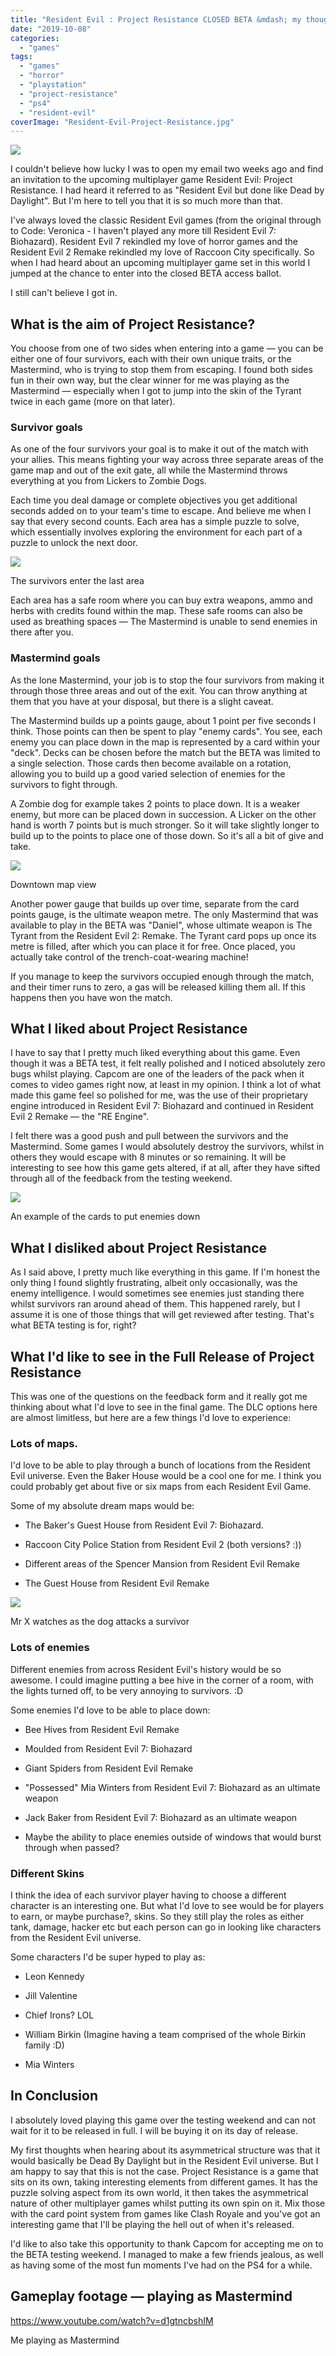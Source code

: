 ```yaml
---
title: "Resident Evil : Project Resistance CLOSED BETA &mdash; my thoughts"
date: "2019-10-08"
categories: 
  - "games"
tags: 
  - "games"
  - "horror"
  - "playstation"
  - "project-resistance"
  - "ps4"
  - "resident-evil"
coverImage: "Resident-Evil-Project-Resistance.jpg"
---
```


[![](images/Resident-Evil-Project-Resistance.jpg)](https://davidpeach.co.uk/wp-content/uploads/2023/05/Resident-Evil-Project-Resistance.jpg)

I couldn't believe how lucky I was to open my email two weeks ago and find an invitation to the upcoming multiplayer game Resident Evil: Project Resistance. I had heard it referred to as "Resident Evil but done like Dead by Daylight". But I'm here to tell you that it is so much more than that.

I've always loved the classic Resident Evil games (from the original through to Code: Veronica - I haven't played any more till Resident Evil 7: Biohazard). Resident Evil 7 rekindled my love of horror games and the Resident Evil 2 Remake rekindled my love of Raccoon City specifically. So when I had heard about an upcoming multiplayer game set in this world I jumped at the chance to enter into the closed BETA access ballot.

I still can't believe I got in.

## What is the aim of Project Resistance?

You choose from one of two sides when entering into a game — you can be either one of four survivors, each with their own unique traits, or the Mastermind, who is trying to stop them from escaping. I found both sides fun in their own way, but the clear winner for me was playing as the Mastermind — especially when I got to jump into the skin of the Tyrant twice in each game (more on that later).

### Survivor goals

As one of the four survivors your goal is to make it out of the match with your allies. This means fighting your way across three separate areas of the game map and out of the exit gate, all while the Mastermind throws everything at you from Lickers to Zombie Dogs.

Each time you deal damage or complete objectives you get additional seconds added on to your team's time to escape. And believe me when I say that every second counts. Each area has a simple puzzle to solve, which essentially involves exploring the environment for each part of a puzzle to unlock the next door.

[![](images/The-survivors-enter-the-last-area.jpg)](https://davidpeach.co.uk/wp-content/uploads/2023/05/The-survivors-enter-the-last-area.jpg)

The survivors enter the last area

Each area has a safe room where you can buy extra weapons, ammo and herbs with credits found within the map. These safe rooms can also be used as breathing spaces — The Mastermind is unable to send enemies in there after you.

### Mastermind goals

As the lone Mastermind, your job is to stop the four survivors from making it through those three areas and out of the exit. You can throw anything at them that you have at your disposal, but there is a slight caveat.

The Mastermind builds up a points gauge, about 1 point per five seconds I think. Those points can then be spent to play "enemy cards". You see, each enemy you can place down in the map is represented by a card within your "deck". Decks can be chosen before the match but the BETA was limited to a single selection. Those cards then become available on a rotation, allowing you to build up a good varied selection of enemies for the survivors to fight through.

A Zombie dog for example takes 2 points to place down. It is a weaker enemy, but more can be placed down in succession. A Licker on the other hand is worth 7 points but is much stronger. So it will take slightly longer to build up to the points to place one of those down. So it's all a bit of give and take.

[![](images/Downtown-map-view.jpg)](https://davidpeach.co.uk/wp-content/uploads/2023/05/Downtown-map-view.jpg)

Downtown map view

Another power gauge that builds up over time, separate from the card points gauge, is the ultimate weapon metre. The only Mastermind that was available to play in the BETA was "Daniel", whose ultimate weapon is The Tyrant from the Resident Evil 2: Remake. The Tyrant card pops up once its metre is filled, after which you can place it for free. Once placed, you actually take control of the trench-coat-wearing machine!

If you manage to keep the survivors occupied enough through the match, and their timer runs to zero, a gas will be released killing them all. If this happens then you have won the match.

## What I liked about Project Resistance

I have to say that I pretty much liked everything about this game. Even though it was a BETA test, it felt really polished and I noticed absolutely zero bugs whilst playing. Capcom are one of the leaders of the pack when it comes to video games right now, at least in my opinion. I think a lot of what made this game feel so polished for me, was the use of their proprietary engine introduced in Resident Evil 7: Biohazard and continued in Resident Evil 2 Remake — the "RE Engine".

I felt there was a good push and pull between the survivors and the Mastermind. Some games I would absolutely destroy the survivors, whilst in others they would escape with 8 minutes or so remaining. It will be interesting to see how this game gets altered, if at all, after they have sifted through all of the feedback from the testing weekend.

[![](images/An-example-of-the-cards-to-put-enemies-down.jpg)](https://davidpeach.co.uk/wp-content/uploads/2023/05/An-example-of-the-cards-to-put-enemies-down.jpg)

An example of the cards to put enemies down

## What I disliked about Project Resistance

As I said above, I pretty much like everything in this game. If I'm honest the only thing I found slightly frustrating, albeit only occasionally, was the enemy intelligence. I would sometimes see enemies just standing there whilst survivors ran around ahead of them. This happened rarely, but I assume it is one of those things that will get reviewed after testing. That's what BETA testing is for, right?

## What I'd like to see in the Full Release of Project Resistance

This was one of the questions on the feedback form and it really got me thinking about what I'd love to see in the final game. The DLC options here are almost limitless, but here are a few things I'd love to experience:

### Lots of maps.

I'd love to be able to play through a bunch of locations from the Resident Evil universe. Even the Baker House would be a cool one for me. I think you could probably get about five or six maps from each Resident Evil Game.

Some of my absolute dream maps would be:

- The Baker's Guest House from Resident Evil 7: Biohazard.

- Raccoon City Police Station from Resident Evil 2 (both versions? :))

- Different areas of the Spencer Mansion from Resident Evil Remake

- The Guest House from Resident Evil Remake

[![](images/Mr-X-watches-as-the-dog-attacks-a-survivor.jpg)](https://davidpeach.co.uk/wp-content/uploads/2023/05/Mr-X-watches-as-the-dog-attacks-a-survivor.jpg)

Mr X watches as the dog attacks a survivor

### Lots of enemies

Different enemies from across Resident Evil's history would be so awesome. I could imagine putting a bee hive in the corner of a room, with the lights turned off, to be very annoying to survivors. :D

Some enemies I'd love to be able to place down:

- Bee Hives from Resident Evil Remake

- Moulded from Resident Evil 7: Biohazard

- Giant Spiders from Resident Evil Remake

- "Possessed" Mia Winters from Resident Evil 7: Biohazard as an ultimate weapon

- Jack Baker from Resident Evil 7: Biohazard as an ultimate weapon

- Maybe the ability to place enemies outside of windows that would burst through when passed?

### Different Skins

I think the idea of each survivor player having to choose a different character is an interesting one. But what I'd love to see would be for players to earn, or maybe purchase?, skins. So they still play the roles as either tank, damage, hacker etc but each person can go in looking like characters from the Resident Evil universe.

Some characters I'd be super hyped to play as:

- Leon Kennedy

- Jill Valentine

- Chief Irons? LOL

- William Birkin (Imagine having a team comprised of the whole Birkin family :D)

- Mia Winters

## In Conclusion

I absolutely loved playing this game over the testing weekend and can not wait for it to be released in full. I will be buying it on its day of release.

My first thoughts when hearing about its asymmetrical structure was that it would basically be Dead By Daylight but in the Resident Evil universe. But I am happy to say that this is not the case. Project Resistance is a game that sits on its own, taking interesting elements from different games. It has the puzzle solving aspect from its own world, it then takes the asymmetrical nature of other multiplayer games whilst putting its own spin on it. Mix those with the card point system from games like Clash Royale and you've got an interesting game that I'll be playing the hell out of when it's released.

I'd like to also take this opportunity to thank Capcom for accepting me on to the BETA testing weekend. I managed to make a few friends jealous, as well as having some of the most fun moments I've had on the PS4 for a while.

## Gameplay footage — playing as Mastermind

https://www.youtube.com/watch?v=d1gtncbshIM

Me playing as Mastermind
